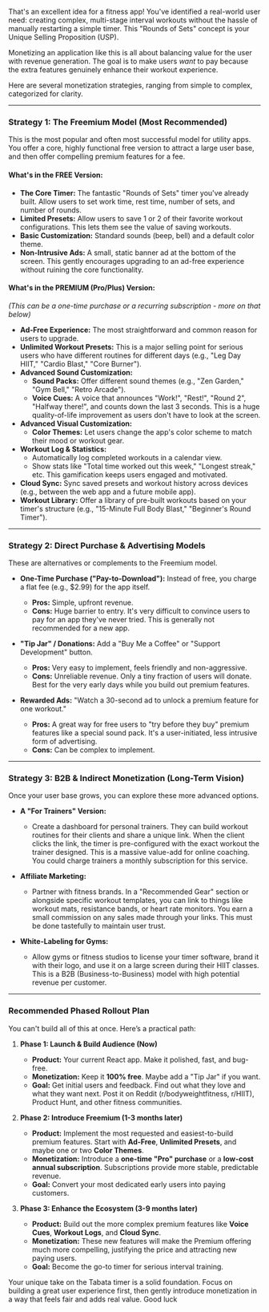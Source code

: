 That's an excellent idea for a fitness app! You've identified a real-world user need: creating complex, multi-stage interval workouts without the hassle of manually restarting a simple timer. This "Rounds of Sets" concept is your Unique Selling Proposition (USP).

Monetizing an application like this is all about balancing value for the user with revenue generation. The goal is to make users *want* to pay because the extra features genuinely enhance their workout experience.

Here are several monetization strategies, ranging from simple to complex, categorized for clarity.

---

### Strategy 1: The Freemium Model (Most Recommended)

This is the most popular and often most successful model for utility apps. You offer a core, highly functional free version to attract a large user base, and then offer compelling premium features for a fee.

#### **What's in the FREE Version:**

*   **The Core Timer:** The fantastic "Rounds of Sets" timer you've already built. Allow users to set work time, rest time, number of sets, and number of rounds.
*   **Limited Presets:** Allow users to save 1 or 2 of their favorite workout configurations. This lets them see the value of saving workouts.
*   **Basic Customization:** Standard sounds (beep, bell) and a default color theme.
*   **Non-Intrusive Ads:** A small, static banner ad at the bottom of the screen. This gently encourages upgrading to an ad-free experience without ruining the core functionality.

#### **What's in the PREMIUM (Pro/Plus) Version:**
*(This can be a one-time purchase or a recurring subscription - more on that below)*

*   **Ad-Free Experience:** The most straightforward and common reason for users to upgrade.
*   **Unlimited Workout Presets:** This is a major selling point for serious users who have different routines for different days (e.g., "Leg Day HIIT," "Cardio Blast," "Core Burner").
*   **Advanced Sound Customization:**
    *   **Sound Packs:** Offer different sound themes (e.g., "Zen Garden," "Gym Bell," "Retro Arcade").
    *   **Voice Cues:** A voice that announces "Work!", "Rest!", "Round 2", "Halfway there!", and counts down the last 3 seconds. This is a huge quality-of-life improvement as users don't have to look at the screen.
*   **Advanced Visual Customization:**
    *   **Color Themes:** Let users change the app's color scheme to match their mood or workout gear.
*   **Workout Log & Statistics:**
    *   Automatically log completed workouts in a calendar view.
    *   Show stats like "Total time worked out this week," "Longest streak," etc. This gamification keeps users engaged and motivated.
*   **Cloud Sync:** Sync saved presets and workout history across devices (e.g., between the web app and a future mobile app).
*   **Workout Library:** Offer a library of pre-built workouts based on your timer's structure (e.g., "15-Minute Full Body Blast," "Beginner's Round Timer").

---

### Strategy 2: Direct Purchase & Advertising Models

These are alternatives or complements to the Freemium model.

*   **One-Time Purchase ("Pay-to-Download"):** Instead of free, you charge a flat fee (e.g., $2.99) for the app itself.
    *   **Pros:** Simple, upfront revenue.
    *   **Cons:** Huge barrier to entry. It's very difficult to convince users to pay for an app they've never tried. This is generally not recommended for a new app.

*   **"Tip Jar" / Donations:** Add a "Buy Me a Coffee" or "Support Development" button.
    *   **Pros:** Very easy to implement, feels friendly and non-aggressive.
    *   **Cons:** Unreliable revenue. Only a tiny fraction of users will donate. Best for the very early days while you build out premium features.

*   **Rewarded Ads:** "Watch a 30-second ad to unlock a premium feature for one workout."
    *   **Pros:** A great way for free users to "try before they buy" premium features like a special sound pack. It's a user-initiated, less intrusive form of advertising.
    *   **Cons:** Can be complex to implement.

---

### Strategy 3: B2B & Indirect Monetization (Long-Term Vision)

Once your user base grows, you can explore these more advanced options.

*   **A "For Trainers" Version:**
    *   Create a dashboard for personal trainers. They can build workout routines for their clients and share a unique link. When the client clicks the link, the timer is pre-configured with the exact workout the trainer designed. This is a massive value-add for online coaching. You could charge trainers a monthly subscription for this service.

*   **Affiliate Marketing:**
    *   Partner with fitness brands. In a "Recommended Gear" section or alongside specific workout templates, you can link to things like workout mats, resistance bands, or heart rate monitors. You earn a small commission on any sales made through your links. This must be done tastefully to maintain user trust.

*   **White-Labeling for Gyms:**
    *   Allow gyms or fitness studios to license your timer software, brand it with their logo, and use it on a large screen during their HIIT classes. This is a B2B (Business-to-Business) model with high potential revenue per customer.

---

### Recommended Phased Rollout Plan

You can't build all of this at once. Here’s a practical path:

1.  **Phase 1: Launch & Build Audience (Now)**
    *   **Product:** Your current React app. Make it polished, fast, and bug-free.
    *   **Monetization:** Keep it **100% free**. Maybe add a "Tip Jar" if you want.
    *   **Goal:** Get initial users and feedback. Find out what they love and what they want next. Post it on Reddit (r/bodyweightfitness, r/HIIT), Product Hunt, and other fitness communities.

2.  **Phase 2: Introduce Freemium (1-3 months later)**
    *   **Product:** Implement the most requested and easiest-to-build premium features. Start with **Ad-Free**, **Unlimited Presets**, and maybe one or two **Color Themes**.
    *   **Monetization:** Introduce a **one-time "Pro" purchase** or a **low-cost annual subscription**. Subscriptions provide more stable, predictable revenue.
    *   **Goal:** Convert your most dedicated early users into paying customers.

3.  **Phase 3: Enhance the Ecosystem (3-9 months later)**
    *   **Product:** Build out the more complex premium features like **Voice Cues**, **Workout Logs**, and **Cloud Sync**.
    *   **Monetization:** These new features will make the Premium offering much more compelling, justifying the price and attracting new paying users.
    *   **Goal:** Become the go-to timer for serious interval training.

Your unique take on the Tabata timer is a solid foundation. Focus on building a great user experience first, then gently introduce monetization in a way that feels fair and adds real value. Good luck